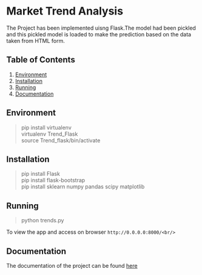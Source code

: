 # Market Trend Analysis
The Project has been implemented uisng Flask.The model had been pickled and this pickled model is loaded to make the prediction
based on the data taken from HTML form.

## Table of Contents

1. [Environment](#Environment)
2. [Installation](#Installation)
3. [Running](#Running)
4. [Documentation](#Documentation)

## Environment <a name="Environment"></a>
>pip install virtualenv<br/>
>virtualenv Trend_Flask<br/>
>source Trend_flask/bin/activate<br/>

## Installation <a name="Installation"></a>
>pip install Flask<br/>
>pip install flask-bootstrap<br/>
>pip install sklearn numpy pandas scipy matplotlib<br/>

## Running <a name="Running"></a>
>python trends.py<br/>

To view the app and access on browser ```http://0.0.0.0:8000/<br/>```

## Documentation <a name="Documentation"></a>

The documentation of the project can be found [here](https://github.com/dhanushkr/Market-Trend-Analysis/blob/master/Document/Market%20Trend%20Analysis%20.pdf)
